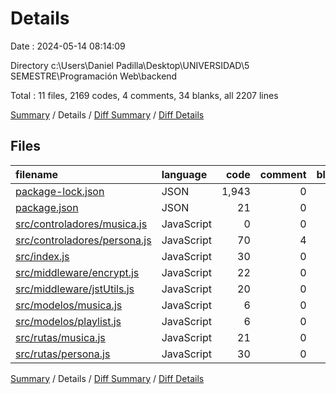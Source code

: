 # Details

Date : 2024-05-14 08:14:09

Directory c:\\Users\\Daniel Padilla\\Desktop\\UNIVERSIDAD\\5 SEMESTRE\\Programación Web\\backend

Total : 11 files,  2169 codes, 4 comments, 34 blanks, all 2207 lines

[Summary](results.md) / Details / [Diff Summary](diff.md) / [Diff Details](diff-details.md)

## Files
| filename | language | code | comment | blank | total |
| :--- | :--- | ---: | ---: | ---: | ---: |
| [package-lock.json](/package-lock.json) | JSON | 1,943 | 0 | 1 | 1,944 |
| [package.json](/package.json) | JSON | 21 | 0 | 1 | 22 |
| [src/controladores/musica.js](/src/controladores/musica.js) | JavaScript | 0 | 0 | 1 | 1 |
| [src/controladores/persona.js](/src/controladores/persona.js) | JavaScript | 70 | 4 | 7 | 81 |
| [src/index.js](/src/index.js) | JavaScript | 30 | 0 | 5 | 35 |
| [src/middleware/encrypt.js](/src/middleware/encrypt.js) | JavaScript | 22 | 0 | 2 | 24 |
| [src/middleware/jstUtils.js](/src/middleware/jstUtils.js) | JavaScript | 20 | 0 | 3 | 23 |
| [src/modelos/musica.js](/src/modelos/musica.js) | JavaScript | 6 | 0 | 4 | 10 |
| [src/modelos/playlist.js](/src/modelos/playlist.js) | JavaScript | 6 | 0 | 3 | 9 |
| [src/rutas/musica.js](/src/rutas/musica.js) | JavaScript | 21 | 0 | 2 | 23 |
| [src/rutas/persona.js](/src/rutas/persona.js) | JavaScript | 30 | 0 | 5 | 35 |

[Summary](results.md) / Details / [Diff Summary](diff.md) / [Diff Details](diff-details.md)
